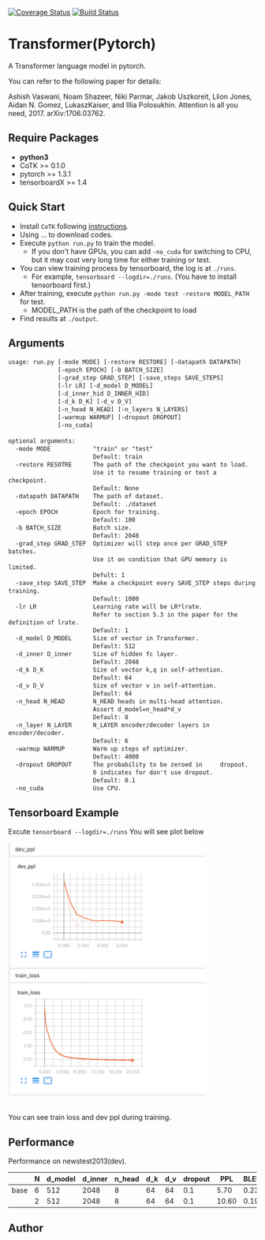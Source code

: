 [![Coverage Status](https://coveralls.io/repos/github/ljmzlh/transformer/badge.svg?branch=master)](https://coveralls.io/github/ljmzlh/transformer?branch=master)
[![Build Status](https://travis-ci.com/ljmzlh/transformer.svg?branch=master)](https://travis-ci.com/ljmzlh/transformer)

# Transformer(Pytorch)


A Transformer language model in pytorch.

You can refer to the following paper for details:

Ashish Vaswani, Noam Shazeer, Niki Parmar, Jakob Uszkoreit, Llion Jones, Aidan N. Gomez, LukaszKaiser, and Illia Polosukhin. Attention is all you need, 2017.
arXiv:1706.03762.

## Require Packages

* **python3**
* CoTK >= 0.1.0
* pytorch >= 1.3.1
* tensorboardX >= 1.4

## Quick Start

* Install ``CoTK`` following [instructions](https://github.com/thu-coai/cotk#installation).
* Using ... to download codes.
* Execute ``python run.py`` to train the model.
  * If you don't have GPUs, you can add `-no_cuda` for switching to CPU, but it may cost very long time for either training or test.
* You can view training process by tensorboard, the log is at `./runs`.
  * For example, ``tensorboard --logdir=./runs``. (You have to install tensorboard first.)
* After training, execute  ``python run.py -mode test -restore MODEL_PATH`` for test.
  * MODEL_PATH is the path of the checkpoint to load
* Find results at ``./output``.

## Arguments

```none
usage: run.py [-mode MODE] [-restore RESTORE] [-datapath DATAPATH]
              [-epoch EPOCH] [-b BATCH_SIZE]
              [-grad_step GRAD_STEP] [-save_steps SAVE_STEPS]
              [-lr LR] [-d_model D_MODEL]
              [-d_inner_hid D_INNER_HID] 
              [-d_k D_K] [-d_v D_V]
              [-n_head N_HEAD] [-n_layers N_LAYERS]
              [-warmup WARMUP] [-dropout DROPOUT] 
              [-no_cuda]

optional arguments:
  -mode MODE            "train" or "test"
                        Default: train
  -restore RESOTRE      The path of the checkpoint you want to load. 
                        Use it to resume training or test a checkpoint.
                        Default: None
  -datapath DATAPATH    The path of dataset.
                        Default: ./dataset
  -epoch EPOCH          Epoch for training. 
                        Default: 100
  -b BATCH_SIZE         Batch size. 
                        Default: 2048
  -grad_step GRAD_STEP  Optimizer will step once per GRAD_STEP batches.
                        Use it on condition that GPU memory is limited.
                        Defult: 1
  -save_step SAVE_STEP  Make a checkpoint every SAVE_STEP steps during training.
                        Default: 1000
  -lr LR                Learning rate will be LR*lrate.
                        Refer to section 5.3 in the paper for the definition of lrate.
                        Default: 1
  -d_model D_MODEL      Size of vector in Transformer.
                        Default: 512
  -d_inner D_inner      Size of hidden fc layer.
                        Default: 2048
  -d_k D_K              Size of vector k,q in self-attention.
                        Default: 64
  -d_v D_V              Size of vector v in self-attention.
                        Default: 64
  -n_head N_HEAD        N_HEAD heads in multi-head attention. 
                        Assert d_model=n_head*d_v
                        Default: 8
  -n_layer N_LAYER      N_LAYER encoder/decoder layers in encoder/decoder.
                        Default: 6
  -warmup WARMUP        Warm up steps of optimizer.
                        Default: 4000
  -dropout DROPOUT      The probability to be zeroed in     dropout. 
                        0 indicates for don't use dropout.
                        Default: 0.1
  -no_cuda              Use CPU.
```

## Tensorboard Example

Excute ```tensorboard --logdir=./runs```
You will see plot below</br>

<div align=left>
	<img src="./plot.png" width="">
</div>

</br>

You can see train loss and dev ppl during training.


## Performance

Performance on newstest2013(dev).

 &ensp; | N |  d_model | d_inner  | n_head | d_k | d_v | dropout | PPL | BLEU
-|-|-|-|-|-|-|-|-|-
base | 6 | 512 | 2048 | 8 | 64| 64 |0.1 | 5.70 | 0.23
 &ensp; | 2 | 512 | 2048 | 8 | 64| 64 |0.1 | 10.60 | 0.19

## Author


